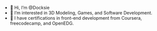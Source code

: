 - 👋 Hi, I’m @Docksie
- 👀 I’m interested in 3D Modeling, Games, and Software Development.
- 🌱 I have certifications in front-end development from Coursera, freecodecamp, and OpenEDG.

<!---
Docksie/Docksie is a ✨ special ✨ repository because its `README.md` (this file) appears on your GitHub profile.
You can click the Preview link to take a look at your changes.
--->
